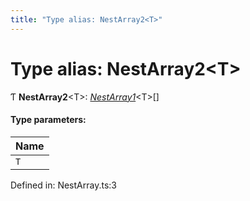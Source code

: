 ```yaml
---
title: "Type alias: NestArray2<T>"
---
```


# Type alias: NestArray2<T\>

Ƭ **NestArray2**<T\>: [*NestArray1*](nestarray1.md)<T\>[]

#### Type parameters:

Name |
:------ |
`T` |

Defined in: NestArray.ts:3
